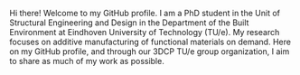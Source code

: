 Hi there! Welcome to my GitHub profile. I am a PhD student in the Unit of Structural Engineering and Design in the Department of the Built Environment at Eindhoven University of Technology (TU/e). My research focuses on additive manufacturing of functional materials on demand. Here on my GitHub profile, and through our 3DCP TU/e group organization, I aim to share as much of my work as possible.
